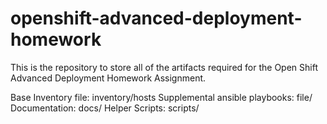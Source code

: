 # openshift-advanced-deployment-homework
This is the repository to store all of the artifacts required for the Open Shift Advanced Deployment Homework Assignment.

Base Inventory file: inventory/hosts
Supplemental ansible playbooks: file/
Documentation: docs/
Helper Scripts: scripts/

